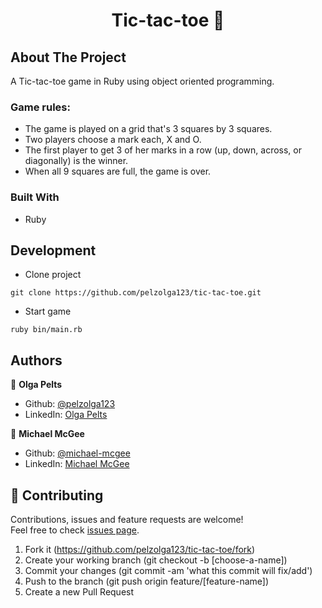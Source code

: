 <h1 align="center">Tic-tac-toe 👋</h1>

## About The Project
A Tic-tac-toe game in Ruby using object oriented programming.

### Game rules:
* The game is played on a grid that's 3 squares by 3 squares.
* Two players choose a mark each, X and O. 
* The first player to get 3 of her marks in a row (up, down, across, or diagonally) is the winner.
* When all 9 squares are full, the game is over.

### Built With
* Ruby

## Development

* Clone project
```
git clone https://github.com/pelzolga123/tic-tac-toe.git
```
* Start game
```
ruby bin/main.rb
```

## Authors

👤 **Olga Pelts**
   - Github: [@pelzolga123](https://github.com/pelzolga123)
   - LinkedIn: [Olga Pelts](https://www.linkedin.com/in/olga-pelts/)

👤 **Michael McGee**
   - Github: [@michael-mcgee](https://github.com/michael-mcgee)
   - LinkedIn: [Michael McGee](https://www.linkedin.com/in/michael-mcgee-36a860160/)

## 🤝 Contributing

Contributions, issues and feature requests are welcome!<br />Feel free to check [issues page](https://github.com/pelzolga123/tic-tac-toe/issues).

1. Fork it (https://github.com/pelzolga123/tic-tac-toe/fork)
2. Create your working branch (git checkout -b [choose-a-name])
3. Commit your changes (git commit -am 'what this commit will fix/add')
4. Push to the branch (git push origin feature/[feature-name])
5. Create a new Pull Request

